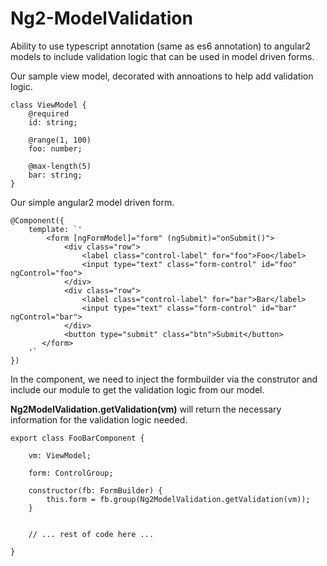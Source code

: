 # Ng2-ModelValidation
Ability to use typescript annotation (same as es6 annotation) to angular2 models to include validation logic that can be used in model driven forms.


Our sample view model, decorated with annoations to help add validation logic.
```
class ViewModel {
	@required
	id: string;
	
	@range(1, 100)
	foo: number;
	
	@max-length(5)
	bar: string;
}
```


Our simple angular2 model driven form. 
```
@Component({
	template: `'
		<form [ngFormModel]="form" (ngSubmit)="onSubmit()">
        	<div class="row">
            	<label class="control-label" for="foo">Foo</label>
               	<input type="text" class="form-control" id="foo" ngControl="foo">
            </div>
        	<div class="row">
            	<label class="control-label" for="bar">Bar</label>
               	<input type="text" class="form-control" id="bar" ngControl="bar">
            </div>
            <button type="submit" class="btn">Submit</button>
       </form>
	'`
})
```
 

In the component, we need to inject the formbuilder via the construtor and include our module to get the validation logic from our model.

**Ng2ModelValidation.getValidation(vm)** will return the necessary information for the validation logic needed.

```
export class FooBarComponent {

	vm: ViewModel;

	form: ControlGroup;

	constructor(fb: FormBuilder) {
		this.form = fb.group(Ng2ModelValidation.getValidation(vm));
	}


	// ... rest of code here ...
	
}
```

